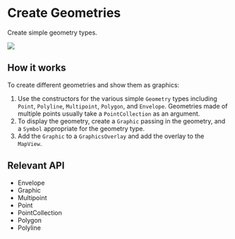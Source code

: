 # Create Geometries

Create simple geometry types.

![]("CreateGeometries.png)

## How it works
To create different geometries and show them as graphics:

  1. Use the constructors for the various simple `Geometry` types including `Point`, 
  `Polyline`, `Multipoint`, `Polygon`, and `Envelope`. Geometries made 
  of multiple points usually take a `PointCollection` as an argument.
  2. To display the geometry, create a `Graphic` passing in the geometry, and a `Symbol` 
  appropriate for the geometry type.
  3. Add the `Graphic` to a `GraphicsOverlay` and add the overlay to the 
  `MapView`.


## Relevant API  

* Envelope
* Graphic
* Multipoint
* Point
* PointCollection
* Polygon
* Polyline
